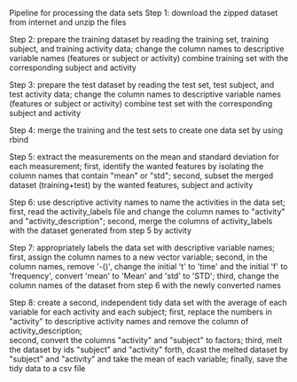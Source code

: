 Pipeline for processing the data sets
Step 1: download the zipped dataset from internet and unzip the files

Step 2: prepare the training dataset by reading the training set, training subject, and training activity data;
        change the column names to descriptive variable names (features or subject or activity)
        combine training set with the corresponding subject and activity

Step 3: prepare the test dataset by reading the test set, test subject, and test activity data;
        change the column names to descriptive variable names (features or subject or activity)
        combine test set with the corresponding subject and activity

Step 4: merge the training and the test sets to create one data set by using rbind

Step 5: extract the measurements on the mean and standard deviation for each measurement;
        first, identify the wanted features by isolating the column names that contain "mean" or "std";
        second, subset the merged dataset (training+test) by the wanted features, subject and activity

Step 6: use descriptive activity names to name the activities in the data set;
        first, read the activity_labels file and change the column names to "activity" and "activity_description";
        second, merge the columns of activity_labels with the dataset generated from step 5 by activity

Step 7: appropriately labels the data set with descriptive variable names;
        first, assign the column names to a new vector variable;
        second, in the column names, remove '-()', change the initial 't' to 'time' and the initial 'f' to 'frequency',
        convert 'mean' to 'Mean' and 'std' to 'STD';
        third, change the column names of the dataset from step 6 with the newly converted names

Step 8: create a second, independent tidy data set with the average of each variable for each activity and each subject;
        first, replace the numbers in "activity" to descriptive activity names and remove the column of activity_description;  
        second, convert the columns "activity" and "subject" to factors;
        third, melt the dataset by ids "subject" and "activity"
        forth, dcast the melted dataset by "subject" and "activity" and take the mean of each variable;
        finally, save the tidy data to a csv file  
